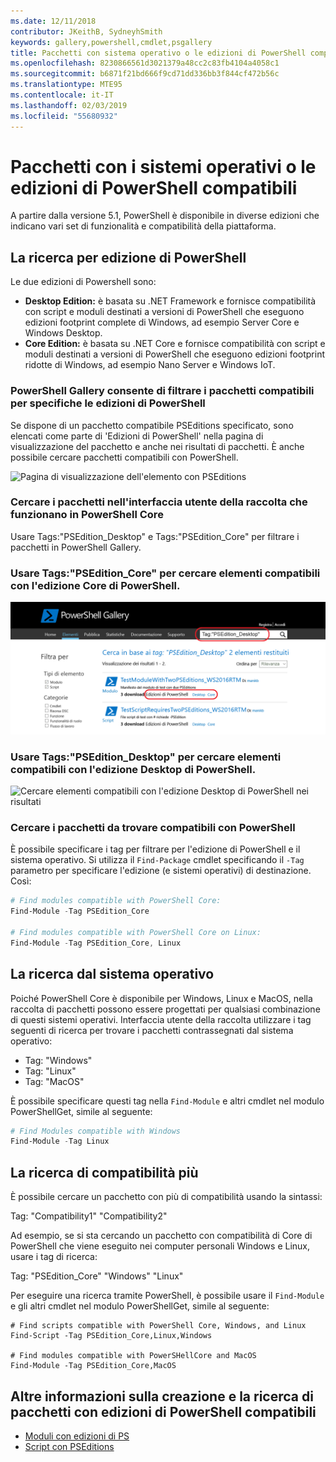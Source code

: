 ```yaml
---
ms.date: 12/11/2018
contributor: JKeithB, SydneyhSmith
keywords: gallery,powershell,cmdlet,psgallery
title: Pacchetti con sistema operativo o le edizioni di PowerShell compatibili
ms.openlocfilehash: 8230866561d3021379a48cc2c83fb4104a4058c1
ms.sourcegitcommit: b6871f21bd666f9cd71dd336bb3f844cf472b56c
ms.translationtype: MTE95
ms.contentlocale: it-IT
ms.lasthandoff: 02/03/2019
ms.locfileid: "55680932"
---
```

# <a name="packages-with-compatible-powershell-editions-or-operating-systems"></a>Pacchetti con i sistemi operativi o le edizioni di PowerShell compatibili

A partire dalla versione 5.1, PowerShell è disponibile in diverse edizioni che indicano vari set di funzionalità e compatibilità della piattaforma.

## <a name="searching-by-powershell-edition"></a>La ricerca per edizione di PowerShell 
Le due edizioni di Powershell sono:
- **Desktop Edition:** è basata su .NET Framework e fornisce compatibilità con script e moduli destinati a versioni di PowerShell che eseguono edizioni footprint complete di Windows, ad esempio Server Core e Windows Desktop.
- **Core Edition:** è basata su .NET Core e fornisce compatibilità con script e moduli destinati a versioni di PowerShell che eseguono edizioni footprint ridotte di Windows, ad esempio Nano Server e Windows IoT.

### <a name="powershell-gallery-allows-you-to-filter-packages-compatible-for-specific-powershell-editions"></a>PowerShell Gallery consente di filtrare i pacchetti compatibili per specifiche le edizioni di PowerShell

Se dispone di un pacchetto compatibile PSEditions specificato, sono elencati come parte di 'Edizioni di PowerShell' nella pagina di visualizzazione del pacchetto e anche nei risultati di pacchetti.
È anche possibile cercare pacchetti compatibili con PowerShell.

![Pagina di visualizzazione dell'elemento con PSEditions](../../Images/packagedisplaypagewithpseditions.PNG)

### <a name="search-for-packages-in-the-gallery-ui-that-work-on-powershell-core"></a>Cercare i pacchetti nell'interfaccia utente della raccolta che funzionano in PowerShell Core

Usare Tags:"PSEdition_Desktop" e Tags:"PSEdition_Core" per filtrare i pacchetti in PowerShell Gallery.

### <a name="use-tagspseditioncore-to-search-items-compatible-with-powershell-core-edition"></a>Usare Tags:"PSEdition_Core" per cercare elementi compatibili con l'edizione Core di PowerShell.

![Cercare elementi compatibili con l'edizione Core di PowerShell nei risultati](../../Images/searchresultswithpseditions.PNG)

### <a name="use-tagspseditiondesktop-to-search-items-compatible-with-powershell-desktop-edition"></a>Usare Tags:"PSEdition_Desktop" per cercare elementi compatibili con l'edizione Desktop di PowerShell.

![Cercare elementi compatibili con l'edizione Desktop di PowerShell nei risultati](../../Images/searchresultswithpseditionsdesktop.PNG)

### <a name="search-for-packages-to-find-compatible-editions-using-powershell"></a>Cercare i pacchetti da trovare compatibili con PowerShell
È possibile specificare i tag per filtrare per l'edizione di PowerShell e il sistema operativo. Si utilizza il `Find-Package` cmdlet specificando il `-Tag` parametro per specificare l'edizione (e sistemi operativi) di destinazione.
Così:

```powershell
# Find modules compatible with PowerShell Core:
Find-Module -Tag PSEdition_Core

# Find modules compatible with PowerShell Core on Linux:
Find-Module -Tag PSEdition_Core, Linux
```

## <a name="searching-by-operating-system"></a>La ricerca dal sistema operativo 

Poiché PowerShell Core è disponibile per Windows, Linux e MacOS, nella raccolta di pacchetti possono essere progettati per qualsiasi combinazione di questi sistemi operativi. Interfaccia utente della raccolta utilizzare i tag seguenti di ricerca per trovare i pacchetti contrassegnati dal sistema operativo:

- Tag: "Windows"
- Tag: "Linux"
- Tag: "MacOS" 

È possibile specificare questi tag nella `Find-Module` e altri cmdlet nel modulo PowerShellGet, simile al seguente:

```powershell
# Find Modules compatible with Windows
Find-Module -Tag Linux
```

## <a name="searching-for-multiple-compatibilities"></a>La ricerca di compatibilità più

È possibile cercare un pacchetto con più di compatibilità usando la sintassi: 

Tag: "Compatibility1" "Compatibility2" 

Ad esempio, se si sta cercando un pacchetto con compatibilità di Core di PowerShell che viene eseguito nei computer personali Windows e Linux, usare i tag di ricerca:

Tag: "PSEdition_Core" "Windows" "Linux" 

Per eseguire una ricerca tramite PowerShell, è possibile usare il `Find-Module` e gli altri cmdlet nel modulo PowerShellGet, simile al seguente:

```powewrshell
# Find scripts compatible with PowerShell Core, Windows, and Linux
Find-Script -Tag PSEdition_Core,Linux,Windows

# Find modules compatible with PowerSHellCore and MacOS
Find-Module -Tag PSEdition_Core,MacOS
```

## <a name="more-details-on-authoring-and-finding-the-packages-with-compatible-powershell-editions"></a>Altre informazioni sulla creazione e la ricerca di pacchetti con edizioni di PowerShell compatibili

- [Moduli con edizioni di PS](../../concepts/module-psedition-support.md)
- [Script con PSEditions](../../concepts/script-psedition-support.md)
